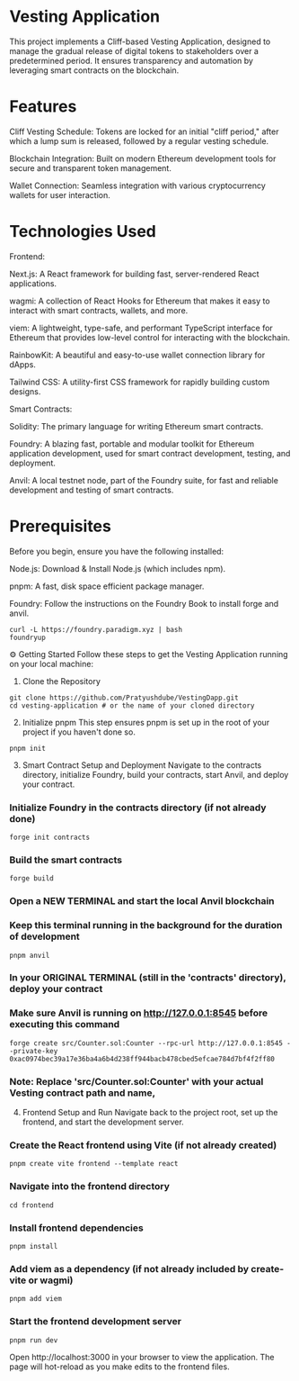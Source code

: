 # Vesting Application
This project implements a Cliff-based Vesting Application, designed to manage the gradual release of digital tokens to stakeholders over a predetermined period. It ensures transparency and automation by leveraging smart contracts on the blockchain.

# Features
Cliff Vesting Schedule: Tokens are locked for an initial "cliff period," after which a lump sum is released, followed by a regular vesting schedule.

Blockchain Integration: Built on modern Ethereum development tools for secure and transparent token management.

Wallet Connection: Seamless integration with various cryptocurrency wallets for user interaction.

# Technologies Used
Frontend:

Next.js: A React framework for building fast, server-rendered React applications.

wagmi: A collection of React Hooks for Ethereum that makes it easy to interact with smart contracts, wallets, and more.

viem: A lightweight, type-safe, and performant TypeScript interface for Ethereum that provides low-level control for interacting with the blockchain.

RainbowKit: A beautiful and easy-to-use wallet connection library for dApps.

Tailwind CSS: A utility-first CSS framework for rapidly building custom designs.

Smart Contracts:

Solidity: The primary language for writing Ethereum smart contracts.

Foundry: A blazing fast, portable and modular toolkit for Ethereum application development, used for smart contract development, testing, and deployment.

Anvil: A local testnet node, part of the Foundry suite, for fast and reliable development and testing of smart contracts.

# Prerequisites
Before you begin, ensure you have the following installed:

Node.js: Download & Install Node.js (which includes npm).

pnpm: A fast, disk space efficient package manager.

Foundry: Follow the instructions on the Foundry Book to install forge and anvil.
```
curl -L https://foundry.paradigm.xyz | bash
foundryup
```
⚙️ Getting Started
Follow these steps to get the Vesting Application running on your local machine:

1. Clone the Repository
```
git clone https://github.com/Pratyushdube/VestingDapp.git
cd vesting-application # or the name of your cloned directory
```

2. Initialize pnpm
This step ensures pnpm is set up in the root of your project if you haven't done so.
```
pnpm init
```

3. Smart Contract Setup and Deployment
Navigate to the contracts directory, initialize Foundry, build your contracts, start Anvil, and deploy your contract.

### Initialize Foundry in the contracts directory (if not already done)
```
forge init contracts
```
### Build the smart contracts
```
forge build
```
### Open a NEW TERMINAL and start the local Anvil blockchain
### Keep this terminal running in the background for the duration of development
```
pnpm anvil
```
### In your ORIGINAL TERMINAL (still in the 'contracts' directory), deploy your contract
### Make sure Anvil is running on http://127.0.0.1:8545 before executing this command

```
forge create src/Counter.sol:Counter --rpc-url http://127.0.0.1:8545 --private-key 0xac0974bec39a17e36ba4a6b4d238ff944bacb478cbed5efcae784d7bf4f2ff80
```
### Note: Replace 'src/Counter.sol:Counter' with your actual Vesting contract path and name,

4. Frontend Setup and Run
Navigate back to the project root, set up the frontend, and start the development server.

### Create the React frontend using Vite (if not already created)
```
pnpm create vite frontend --template react
```
### Navigate into the frontend directory
```
cd frontend
```
### Install frontend dependencies
```
pnpm install
```
### Add viem as a dependency (if not already included by create-vite or wagmi)
```
pnpm add viem
```
### Start the frontend development server
```
pnpm run dev
```

Open http://localhost:3000 in your browser to view the application. The page will hot-reload as you make edits to the frontend files.
